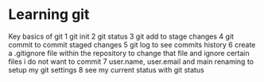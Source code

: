 # Learning git 

Key basics of git
1 git init 
2 git status 
3 git add to stage changes 
4 git commit to commit staged changes 
5 git log to see commits history 
6 create a .gitignore file within the repository to change that file and ignore certain files i do not want to commit 
7 user.name, user.email and main renaming to setup my git settings 
8 see my current status with git status 


